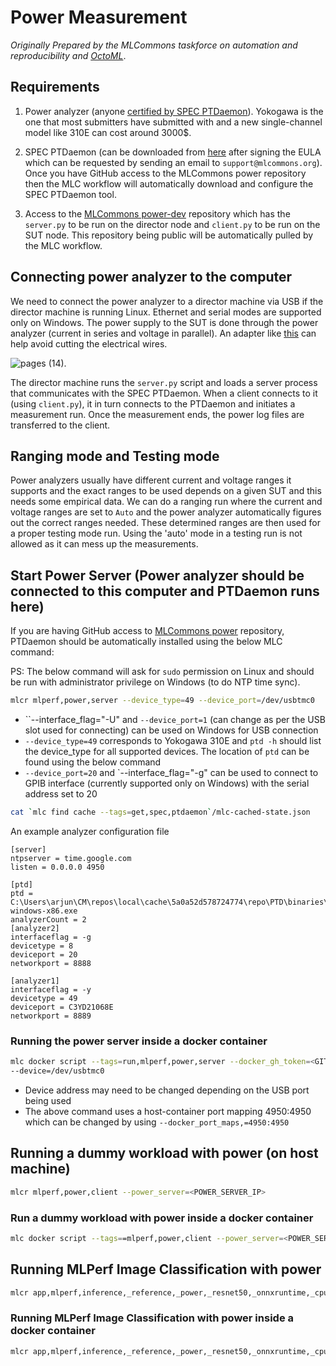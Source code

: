 # Power Measurement

*Originally Prepared by the MLCommons taskforce on automation and reproducibility and [OctoML](https://octoml.ai)*.

## Requirements

1. Power analyzer (anyone [certified by SPEC PTDaemon](https://www.spec.org/power/docs/SPECpower-Device_List.html)). Yokogawa is the one that most submitters have submitted with and a new single-channel model like 310E can cost around 3000$. 

2. SPEC PTDaemon (can be downloaded from [here](https://github.com/mlcommons/power) after signing the EULA which can be requested by sending an email to `support@mlcommons.org`). Once you have GitHub access to the MLCommons power repository then the MLC workflow will automatically download and configure the SPEC PTDaemon tool.

3. Access to the [MLCommons power-dev](https://github.com/mlcommons/power-dev) repository which has the `server.py` to be run on the director node and `client.py` to be run on the SUT node. This repository being public will be automatically pulled by the MLC workflow.

## Connecting power analyzer to the computer

We need to connect the power analyzer to a director machine via USB if the director machine is running Linux. Ethernet and serial modes are supported only on Windows. The power supply to the SUT is done through the power analyzer (current in series and voltage in parallel). An adapter like [this](https://amzn.to/3Cl2TV5) can help avoid cutting the electrical wires. 

![pages (14)](https://user-images.githubusercontent.com/4791823/210117283-82375460-5b3a-4e8a-bd85-9d33675a5843.png).

The director machine runs the `server.py` script and loads a server process that communicates with the SPEC PTDaemon. When a client connects to it (using `client.py`), it in turn connects to the PTDaemon and initiates a measurement run. Once the measurement ends, the power log files are transferred to the client. 

## Ranging mode and Testing mode

Power analyzers usually have different current and voltage ranges it supports and the exact ranges to be used depends on a given SUT and this needs some empirical data. We can do a ranging run where the current and voltage ranges are set to `Auto` and the power analyzer automatically figures out the correct ranges needed. These determined ranges are then used for a proper testing mode run. Using the 'auto' mode in a testing run is not allowed as it can mess up the measurements.


## Start Power Server (Power analyzer should be connected to this computer and PTDaemon runs here)

If you are having GitHub access to [MLCommons power](https://github.com/mlcommons/power-dev) repository, PTDaemon should be automatically installed using the below MLC command:

PS: The below command will ask for `sudo` permission on Linux and should be run with administrator privilege on Windows (to do NTP time sync).
```bash
mlcr mlperf,power,server --device_type=49 --device_port=/dev/usbtmc0
```
* ``--interface_flag="-U" and `--device_port=1` (can change as per the USB slot used for connecting) can be used on Windows for USB connection
* `--device_type=49` corresponds to Yokogawa 310E and `ptd -h` should list the device_type for all supported devices. The location of `ptd` can be found using the below command
* `--device_port=20` and `--interface_flag="-g" can be used to connect to GPIB interface (currently supported only on Windows) with the serial address set to 20
```bash
cat `mlc find cache --tags=get,spec,ptdaemon`/mlc-cached-state.json
```

An example analyzer configuration file
```
[server]
ntpserver = time.google.com
listen = 0.0.0.0 4950

[ptd]
ptd = C:\Users\arjun\CM\repos\local\cache\5a0a52d578724774\repo\PTD\binaries\ptd-windows-x86.exe
analyzerCount = 2
[analyzer2]
interfaceflag = -g
devicetype = 8
deviceport = 20
networkport = 8888

[analyzer1]
interfaceflag = -y
devicetype = 49
deviceport = C3YD21068E
networkport = 8889
```

### Running the power server inside a docker container

```bash
mlc docker script --tags=run,mlperf,power,server --docker_gh_token=<GITHUB AUTH_TOKEN> \
--device=/dev/usbtmc0
```
* Device address may need to be changed depending on the USB port being used
* The above command uses a host-container port mapping 4950:4950 which can be changed by using `--docker_port_maps,=4950:4950`

## Running a dummy workload with power (on host machine)

```bash
mlcr mlperf,power,client --power_server=<POWER_SERVER_IP> 
```

### Run a dummy workload with power inside a docker container

```bash
mlc docker script --tags==mlperf,power,client --power_server=<POWER_SERVER_IP>"
```

## Running MLPerf Image Classification with power

```bash
mlcr app,mlperf,inference,_reference,_power,_resnet50,_onnxruntime,_cpu --mode=performance --power_server=<POWER_SERVER_IP>
```

### Running MLPerf Image Classification with power inside a docker container
```bash
mlcr app,mlperf,inference,_reference,_power,_resnet50,_onnxruntime,_cpu --mode=performance --power_server=<POWER_SERVER_IP> --docker
```
